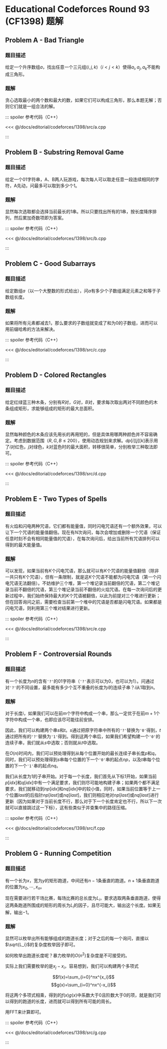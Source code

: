 # Educational Codeforces Round 93 (CF1398) 题解

## Problem A - Bad Triangle

### 题目描述

给定一个升序数组$a$，找出任意一个三元组$(i,j,k)$（$i<j<k$）使得$a_i,a_j,a_k$不能构成三角形。

### 题解

贪心选取最小的两个数和最大的数，如果它们可以构成三角形，那么本题无解；否则它们就是一组合法的解。

::: spoiler 参考代码（C++）

<<< @/docs/editorial/codeforces/1398/src/a.cpp

:::

## Problem B - Substring Removal Game

### 题目描述

给定一个01字符串，A、B两人玩游戏，每次每人可以取走任意一段连续相同的字符，A先动，问最多可以取到多少个1。

### 题解

显然每次选取都会选择当前最长的1串。所以只要找出所有的1串，按长度降序排列，然后累加奇数项即为答案。

::: spoiler 参考代码（C++）

<<< @/docs/editorial/codeforces/1398/src/b.cpp

:::

## Problem C - Good Subarrays

### 题目描述

给定数组$a$（以一个大整数的形式给出），问$a$有多少个子数组满足元素之和等于子数组长度。

### 题解

如果将所有元素都减去1，那么要求的子数组就变成了和为0的子数组，进而可以用前缀哈希的方法来解决。

::: spoiler 参考代码（C++）

<<< @/docs/editorial/codeforces/1398/src/c.cpp

:::

## Problem D - Colored Rectangles

### 题目描述

给定红绿蓝三种木条，分别有$R$对，$G$对，$B$对，要求每次取出两对不同颜色的木条组成矩形，求能够组成的矩形的最大总面积。

### 题解

显然每种颜色的木条应该先用长的再用短的，但是具体用哪两种颜色并不容易确定。考虑到数据范围（$R,G,B\leq200$），使用动态规划来求解。$dp[i][j][k]$表示用了$i$对红色，$j$对绿色，$k$对蓝色时的最大面积，转移很简单，分别枚举三种取法即可。

::: spoiler 参考代码（C++）

<<< @/docs/editorial/codeforces/1398/src/d.cpp

:::

## Problem E - Two Types of Spells

### 题目描述

有火焰和闪电两种咒语，它们都有能量值，同时闪电咒语还有一个额外效果，可以让下一个咒语的能量值翻倍。现在有$N$次询问，每次会增加或删除一个咒语（保证任意时刻不会有相同能量值的咒语），在每次询问后，给出当前所有咒语排列可以得到的最大能量值。

### 题解

可以发现，如果当前有$K$个闪电咒语，那么就可以有$K$个咒语的能量值翻倍（除非一共只有$K$个咒语），但有一条限制，就是这$K$个咒语不能都为闪电咒语（第一个闪电咒语无法翻倍）。不妨维护三个堆，第一个堆记录当前翻倍的咒语，第二个堆记录当前不翻倍的咒语，第三个堆记录当前不翻倍的火焰咒语。在每一次询问后的更新过程中，我们始终保持最大的$K$个咒语被翻倍，以此为前提对三个堆进行更新；但在回答询问之前，需要检查当前第一个堆中的咒语是否都是闪电咒语。如果都是闪电咒语，则利用第三个堆对结果进行更新。

::: spoiler 参考代码（C++）

<<< @/docs/editorial/codeforces/1398/src/e.cpp

:::

## Problem F - Controversial Rounds

### 题目描述

有一个长度为$n$的含有`'?'`的01字符串（`'?'`表示可以为0，也可以为1）。问通过对`'?'`的不同设置，最多能有多少个互不重叠的长度为$i$的连续子串？$i$从$1$取到$n$。

### 题解

对于长度$i$，如果我们可以在前$m$个字符中构成一个串，那么一定优于在前$m+1$个字符中构成一个串，也即应该尽可能往前安排。

因此，我们可以构建两个串$s$和$t$。$s$通过把原字符串中所有的`'?'`替换为`'0'`得到，$t$通过把所有的`'?'`替换为`'1'`得到。得到这两个串后，如果我们希望构建一个`'0'`的连续子串，我们就从$s$中选取；否则就从$t$中选取。

在$O(n)$时间内，我们可以预处理得到从每个位置开始的最长连续子串长度$p$和$q$。同时，我们可以预处理得到$s$串每个位置的下一个`'0'`串的起点$np$，以及$t$串每个位置的下一个`'1'`串的起点$nq$。

我们从长度为$1$的子串开始。对于每一个长度，我们首先从下标$1$开始，如果当前$p[idx]$和$q[idx]$中有一个满足要求，我们则尽可能地构建子串；如果两个都不满足要求，我们就移动到$np[idx]$和$nq[idx]$中的较小值，同时，如果当前位置等于上一个位置$last$的后指针$np[last]$或$nq[last]$，我们则相应地对$np[last]$或$nq[last]$进行更新（因为如果对于当前长度不行，那么对于下一个长度肯定也不行，所以下一次就可以直接跳过这一下标），这有些类似于并查集中的路径压缩。

::: spoiler 参考代码（C++）

<<< @/docs/editorial/codeforces/1398/src/f.cpp

:::

## Problem G - Running Competition

### 题目描述

有一个长为$x$，宽为$y$的矩形跑道，中间还有$n-1$条垂直的跑道。$n+1$条垂直跑道的位置为$x_0,\cdots,x_n$。

现在需要进行若干场比赛，每场比赛的总长度为$L_i$，要求选取两条垂直跑道，使得这两条跑道所围成的矩形的周长为$L_i$的因子，且尽可能大，输出这个长度。如果无解，输出$-1$。

### 题解

显然可以枚举出所有能够组成的跑道长度；对于之后的每一个询问，直接以$\sqrt{L_i}$的复杂度枚举因子即可。

如何枚举出跑道长度呢？暴力枚举的$O(n^2)$复杂度是不可接受的。

实际上我们需要枚举的是$x_j-x_i$，容易想到，我们可以构建两个多项式

$$f(x)=\sum_{i=0}^nx^{x_i}$$
$$g(x)=\sum_{i=0}^nx^{-x_i}$$

将这两个多项式相乘，得到的$f(x)g(x)$中系数大于0且阶数大于0的项，就是我们可以得到的跑道的长度，进而就可以得到所有可能的周长。

用FFT来计算即可。

::: spoiler 参考代码（C++）

<<< @/docs/editorial/codeforces/1398/src/g.cpp

:::
